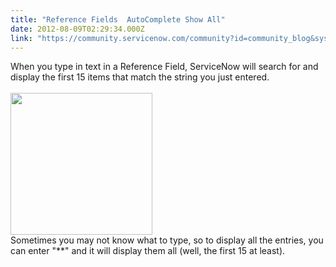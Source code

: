 ```yaml
---
title: "Reference Fields  AutoComplete Show All"
date: 2012-08-09T02:29:34.000Z
link: "https://community.servicenow.com/community?id=community_blog&sys_id=c7dd6ae9dbd0dbc01dcaf3231f961945"
---
```

<p>When you type in text in a Reference Field, ServiceNow will search for and display the first 15 items that match the string you just entered.<br /><br /><img  alt="" class="jive-image" src="914f9ccadb9c9fc03eb27a9e0f961920.iix" style="width: auto; height: 227px;" /><br />Sometimes you may not know what to type, so to display all the entries, you can enter "**" and it will display them all (well, the first 15 at least).</p>